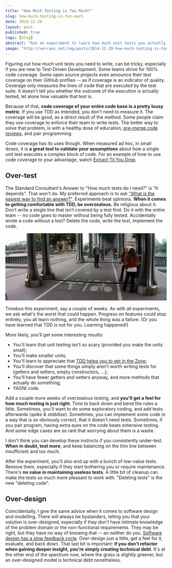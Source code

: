 ```yaml
---
title: "How Much Testing is Too Much?"
slug: how-much-testing-is-too-much
date: 2014-12-29
layout: post
published: true
tags: [blog]
abstract: "Run an experiment to learn how much unit tests you actually need."
image: "http://verraes.net/img/posts/2014-12-29-how-much-testing-is-too-much/inception-mirrors.jpg"
---
```


Figuring out how much unit tests you need to write, can be tricky, especially if you are new to Test-Driven Development. Some teams strive for 100% code coverage. Some open source projects even announce their test coverage on their GitHub profiles -- as if coverage is an indicator of quality. Coverage only measures the lines of code that are executed by the test suite. It doesn't tell you whether the outcome of the execution is actually tested, let alone how valuable that test is. 

Because of that, **code coverage of your entire code base is a pretty lousy metric**. If you use TDD as intended, you don't need to measure it. The coverage will be good, as a direct result of the method. Some people claim they use coverage to enforce their team to write tests. The better way to solve that problem, is with a healthy dose of education, [pre-merge code reviews](/2013/10/pre-merge-code-reviews/), and pair programming. 

Code coverage has its uses though. When measured ad hoc, in small doses, it is **a great tool to validate your assumptions** about how a single unit test executes a complex block of code. For an example of how to use code coverage to your advantage, watch [Extract Til You Drop](/2013/09/extract-till-you-drop/). 

## Over-test

The Standard Consultant's Answer to "How much tests do I need?" is "It depends". That won't do. My preferred approach is to ask ["What is the easiest way to find an answer?"](/2014/03/small-controlled-experiments/). Experiments beat opinions. **When it comes to getting comfortable with TDD, be overzealous.** Be religious about it. Don’t write a single line that isn’t covered by a test first. Do it with the entire team -- no code goes to master without being fully tested. Accidentally wrote a code without a test? Delete the code, write the test, implement the code. 

<img src="/img/posts/2014-12-29-how-much-testing-is-too-much/inception-mirrors-small.jpg" alt="Over-designing">

Timebox this experiment, say a couple of weeks. As with all experiments, we ask what's the worst that could happen. Progress on features could stop entirely, you all learn nothing, and the whole thing was a failure. (Or you have learned that TDD is not for you. Learning happened!)
 
More likely, you'll get some interesting results:
 
 - You'll learn that unit testing isn't so scary (provided you make the units small);
 - You'll make smaller units;
 - You'll learn to appreciate that [TDD helps you to get in the Zone](http://www.jefclaes.be/2014/12/tdd-as-crack-cocaine-of-software.html); 
 - You'll discover that some things simply aren't worth writing tests for (getters and setters, empty constructors, ...);
 - You'll have fewer getters and setters anyway, and more methods that actually do something;
 - YAGNI code.
 
Add a couple more weeks of overzealous testing, and **you'll get a feel for how much testing is just right**. Time to back down and bend the rules a little. Sometimes, you'll want to do some exploratory coding, and add tests afterwards (*spike & stabilize*). Sometimes, you can implement some code in a way that is so obviously correct, that it doesn't need tests. Sometimes, if you pair program, having extra eyes on the code beats extensive testing. And some edge cases are so rare that worrying about them is a waste. 

I don't think you can develop these instincts if you consistently under-test. **When in doubt, test more**, and keep balancing on the thin line between insufficient and too much. 
 
After the experiment, you'll also end up with a bunch of low-value tests. Remove them, especially if they start bothering you or require maintenance. There's **no value in maintaining useless tests**. A little bit of cleanup can make the tests so much more pleasant to work with. "Deleting tests" is the new "deleting code".
  
## Over-design

Coincidentally, I give the same advice when it comes to software design and modelling. There will always be bystanders, telling you that your solution is over-designed, especially if they don't have intimate knowledge of the problem domain or the non-functional requirements. They may be right, but they have no way of knowing that -- an neither do you. [Software design has a slow feedback cycle](/2014/10/software-design-is-just-theory/). Over-design just a little, get a feel for it, evaluate, and back down. That last bit is important: **if you don't refactor when gaining deeper insight, you're simply creating technical debt**. It's at the other end of the spectrum now, where the grass is slightly greener, but an over-designed model is technical debt nonetheless.  
  